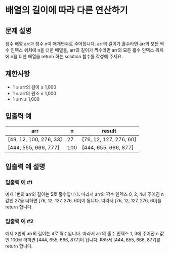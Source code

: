 # 배열의 길이에 따라 다른 연산하기


## 문제 설명
정수 배열 arr과 정수 n이 매개변수로 주어집니다. arr의 길이가 홀수라면 arr의 모든 짝수 인덱스 위치에 n을 더한 배열을, arr의 길이가 짝수라면 arr의 모든 홀수 인덱스 위치에 n을 더한 배열을 return 하는 solution 함수를 작성해 주세요.

## 제한사항
- 1 ≤ arr의 길이 ≤ 1,000
- 1 ≤ arr의 원소 ≤ 1,000
- 1 ≤ n ≤ 1,000

## 입출력 예
|arr|n|result|
|-|-|-|
|[49, 12, 100, 276, 33]|27|[76, 12, 127, 276, 60]|
|[444, 555, 666, 777]|100|[444, 655, 666, 877]|

## 입출력 예 설명

### 입출력 예 #1
예제 1번의 arr의 길이는 5로 홀수입니다. 따라서 arr의 짝수 인덱스 0, 2, 4에 주어진 n 값인 27을 더하면 [76, 12, 127, 276, 60]이 됩니다. 따라서 [76, 12, 127, 276, 60]를 return 합니다.

### 입출력 예 #2
예제 2번의 arr의 길이는 4로 짝수입니다. 따라서 arr의 홀수 인덱스 1, 3에 주어진 n 값인 100을 더하면 [444, 655, 666, 877]이 됩니다. 따라서 [444, 655, 666, 877]를 return 합니다.